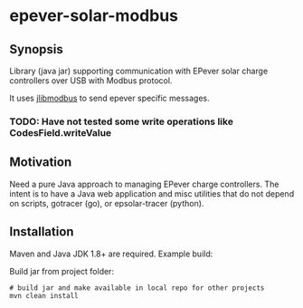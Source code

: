 # epever-solar-modbus

## Synopsis

Library (java jar) supporting communication with EPever solar charge controllers over USB with Modbus protocol.

It uses [jlibmodbus](https://github.com/kochedykov/jlibmodbus) to send epever specific messages.

### TODO: Have not tested some write operations like CodesField.writeValue


## Motivation

Need a pure Java approach to managing EPever charge controllers.  The intent is to have
a Java web application and misc utilities that do not depend on scripts, gotracer (go), or epsolar-tracer (python).

## Installation

Maven and Java JDK 1.8+ are required.  Example build:

Build jar from project folder:
```
# build jar and make available in local repo for other projects
mvn clean install

```
